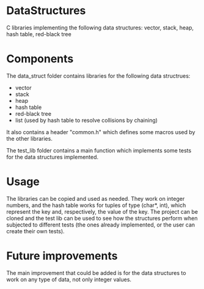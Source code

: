 # DataStructures
C libraries implementing the following data structures: vector, stack, heap, hash table, red-black tree

# Components
The data_struct folder contains libraries for the following data structrues:
  - vector
  - stack
  - heap
  - hash table
  - red-black tree 
  - list (used by hash table to resolve collisions by chaining)

It also contains a header "common.h" which defines some macros used by the other libraries.

The test_lib folder contains a main function which implements some tests for the data structures implemented.

# Usage
The libraries can be copied and used as needed. They work on integer numbers, and the hash table works for tuples of type (char*, int), which represent the key and, respectively, the value of the key.
The project can be cloned and the test lib can be used to see how the structures perform when subjected to different tests (the ones already implemented, or the user can create their own tests).

# Future improvements
The main improvement that could be added is for the data structures to work on any type of data, not only integer values.
